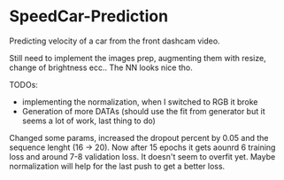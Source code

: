 # SpeedCar-Prediction

Predicting velocity of a car from the front dashcam video.

Still need to implement the images prep, augmenting them with resize, change of brightness ecc..
The NN looks nice tho.

TODOs:
* implementing the normalization, when I switched to RGB it broke
* Generation of more DATAs (should use the fit from generator but it seems a lot of work, last thing to do)

Changed some params, increased the dropout percent by 0.05 and the sequence lenght (16 -> 20).
Now after 15 epochs it gets aounrd 6 training loss and around 7-8 validation loss. It doesn't seem to overfit yet.
Maybe normalization will help for the last push to get a better loss.
